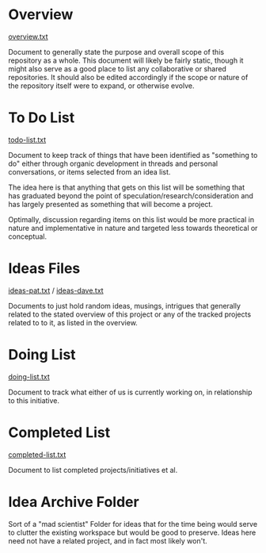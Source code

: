 # Overview
[overview.txt](overview.txt)

Document to generally state the purpose and overall scope of this repository as 
a whole.  This document will likely be fairly static, though it might also serve
as a good place to list any collaborative or shared repositories.  It should also 
be edited accordingly if the scope or nature of the repository itself were to
expand, or otherwise evolve.


# To Do List
[todo-list.txt](todo-list.txt)

Document to keep track of things that have been identified as "something to do" either 
through organic development in threads and personal conversations, or items selected
from an idea list.

The idea here is that anything that gets on this list will be something that has
graduated beyond the point of speculation/research/consideration and has largely
presented as something that will become a project.

Optimally, discussion regarding items on this list would be more practical in
nature and implementative in nature and targeted less towards theoretical or 
conceptual.


# Ideas Files
[ideas-pat.txt](ideas-pat.txt) / [ideas-dave.txt](ideas-dave.txt)

Documents to just hold random ideas, musings, intrigues that generally related 
to the stated overview of this project or any of the tracked projects related to
to it, as listed in the overview.


# Doing List
[doing-list.txt](doing-list.txt)

Document to track what either of us is currently working on, in relationship to 
this initiative.


# Completed List
[completed-list.txt](completed-list.txt)

Document to list completed projects/initiatives et al.


# Idea Archive Folder

Sort of a "mad scientist" Folder for ideas that for the time being would serve to
clutter the existing workspace but would be good to preserve.  Ideas here need not 
have a related project, and in fact most likely won't.